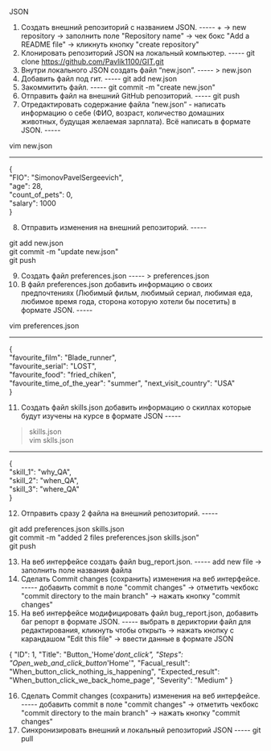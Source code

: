 JSON
 1. Создать внешний репозиторий c названием JSON. ----- + -> new repository -> заполнить поле "Repository name" -> чек бокс "Add a README file" -> кликнуть кнопку "create repository"
 2. Клонировать репозиторий JSON на локальный компьютер. ----- git clone https://github.com/Pavlik1100/GIT.git
 3. Внутри локального JSON создать файл “new.json”. ----- > new.json
 4. Добавить файл под гит. ----- git add new.json
 5. Закоммитить файл. ----- git commit -m "create new.json"
 6. Отправить файл на внешний GitHub репозиторий. ----- git push
 7. Отредактировать содержание файла “new.json” - написать информацию о себе (ФИО, возраст, количество домашних животных, будущая желаемая зарплата). Всё написать в формате JSON. -----  
  
vim new.json  
  
-----  
  
 {  
    "FIO": "SimonovPavelSergeevich",  
    "age": 28,  
    "count_of_pets": 0,  
    "salary": 1000  
 }  

 8. Отправить изменения на внешний репозиторий. -----  
  
git add new.json  
git commit -m "update new.json"  
git push  

 9. Создать файл preferences.json ----- > preferences.json  
 10. В файл preferences.json добавить информацию о своих предпочтениях (Любимый фильм, любимый сериал, любимая еда, любимое время года, сторона которую хотели бы посетить) в формате JSON. -----  
  
vim preferences.json  
  
-----  
  
 {  
    "favourite_film": "Blade_runner",  
    "favourite_serial": "LOST",  
    "favourite_food": "fried_chiken",  
    "favourite_time_of_the_year": "summer",
    "next_visit_country": "USA"  
 }  


 11. Создать файл skills.json добавить информацию о скиллах которые будут изучены на курсе в формате JSON -----  

> skills.json  
vim sklls.json  
  
-----  
  
 {  
    "skill_1": "why_QA",  
    "skill_2": "when_QA",  
    "skill_3": "where_QA"  
 }  


 12. Отправить сразу 2 файла на внешний репозиторий. -----  
  
git add preferences.json skills.json  
git commit -m "added 2 files preferences.json skills.json"  
git push  
  
 13. На веб интерфейсе создать файл bug_report.json. ----- add new file -> заполнить поле названия файла   
 14. Сделать Commit changes (сохранить) изменения на веб интерфейсе. ----- добавить commit в поле "commit changes" -> отметить чекбокс "commit directory to the main branch" -> нажать кнопку "commit changes"
 15. На веб интерфейсе модифицировать файл bug_report.json, добавить баг репорт в формате JSON. ----- выбрать в дериктории файл для редактирования, кликнуть чтобы открыть -> нажать кнопку с карандашом "Edit this file" -> ввести данные в формате JSON  

{
  "ID": 1,
  "Title": "Button_'Home'_dont_click",
  "Steps": "Open_web_and_click_button_'Home'",
  "Facual_result": "When_button_click_nothing_is_happening",
  "Expected_result": "When_button_click_we_back_home_page",
  "Severity": "Medium"
}
       
 16. Сделать Commit changes (сохранить) изменения на веб интерфейсе. ----- добавить commit в поле "commit changes" -> отметить чекбокс "commit directory to the main branch" -> нажать кнопку "commit changes"
 17. Синхронизировать внешний и локальный репозиторий JSON ----- git pull

